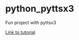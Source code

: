 # python_pyttsx3
Fun project with pyttsx3

[Link to tutorial](https://www.youtube.com/watch?v=nbX4MBzB_rg)